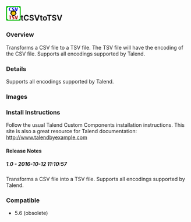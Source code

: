 ## <img src='./logo.jpg' width='40' height='40'>tCSVtoTSV

### Overview
Transforms a CSV file to a TSV file. The TSV file will have the encoding of the CSV file. Supports all encodings supported by Talend.
### Details
Supports all encodings supported by Talend.
### Images



### Install Instructions
Follow the usual Talend Custom Components installation instructions. This site is also a great resource for Talend documentation: http://www.talendbyexample.com

#### Release Notes

##### 1.0 - 2016-10-12 11:10:57
Transforms a CSV file into a TSV file. Supports all encodings supported by Talend.
### Compatible
 -  5.6 (obsolete)